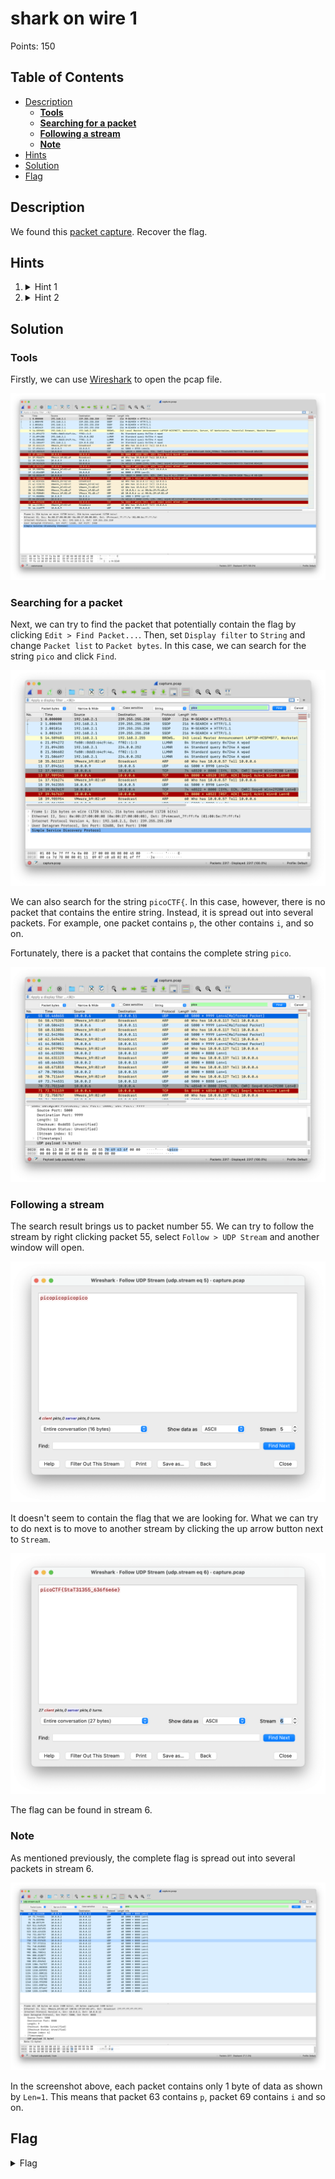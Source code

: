 # shark on wire 1
Points: 150

## Table of Contents
  * [Description](#description)
    * [**Tools**](#tools)
    * [**Searching for a packet**](#searching-for-a-packet)
    * [**Following a stream**](#following-a-stream)
    * [**Note**](#note)
  * [Hints](#hints)
  * [Solution](#solution)
  * [Flag](#flag)

## Description
We found this [packet capture](files/capture.pcap). Recover the flag.

## Hints
1. <details><summary>Hint 1</summary>Try using a tool like Wireshark</details>
2. <details><summary>Hint 2</summary>What are streams?</details>

## Solution

### **Tools**
Firstly, we can use [Wireshark](https://www.wireshark.org/download.html) to open the pcap file.

![Wireshark](images/0.png)

### **Searching for a packet**
Next, we can try to find the packet that potentially contain the flag by clicking ```Edit > Find Packet...```. Then, set ```Display filter``` to ```String``` and change ```Packet list``` to ```Packet bytes```. In this case, we can search for the string ```pico``` and click ```Find```.

![Find Packet...](images/1.png)

We can also search for the string ```picoCTF{```. In this case, however, there is no packet that contains the entire string. Instead, it is spread out into several packets. For example, one packet contains ```p```, the other contains ```i```, and so on.

Fortunately, there is a packet that contains the complete string ```pico```.

![Packet No. 55](images/2.png)

### **Following a stream**
The search result brings us to packet number 55. We can try to follow the stream by right clicking packet 55, select ```Follow > UDP Stream``` and another window will open.

![Stream 5](images/3.png)

It doesn't seem to contain the flag that we are looking for. What we can try to do next is to move to another stream by clicking the up arrow button next to ```Stream```.

![Stream 6](images/4.png)

The flag can be found in stream 6.

### **Note**
As mentioned previously, the complete flag is spread out into several packets in stream 6. 

![Stream 6](images/5.png)

In the screenshot above, each packet contains only 1 byte of data as shown by ```Len=1```. This means that packet 63 contains ```p```, packet 69 contains ```i``` and so on.

## Flag
<details>
<summary>Flag</summary>
picoCTF{StaT31355_636f6e6e}
</details>